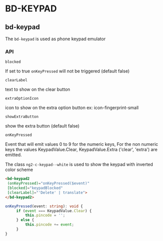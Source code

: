 # BD-KEYPAD

## bd-keypad

The `bd-keypad` is used as phone keypad emulator

### API

`blocked`

If set to true `onKeyPressed` will not be triggered (default false)

`clearLabel`

text to show on the clear button

`extraOptionIcon`

icon to show on the extra option button ex: icon-fingerprint-small

`showExtraButton`

show the extra button (default false)

`onKeyPressed`

Event that will emit values 0 to 9 for the numeric keys, 
For the non numeric keys the values KeypadValue.Clear, KeypadValue.Extra ('clear', 'extra') are emitted.

The class `ng2-c-keypad--white` is used to show the keypad with inverted color scheme

```html
<bd-keypad2
 (onKeyPressed)="onKeyPressed($event)"
 [blocked]="keypadBlocked"
 [clearLabel]="'Delete' | translate">
</bd-keypad2>
```
```ts
onKeyPressed(event: string): void {
     if (event === KeypadValue.Clear) {
         this.pincode = '';
     } else {
         this.pincode += event;
     }
}
```
